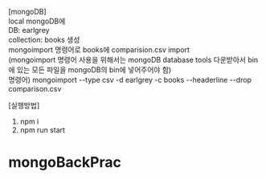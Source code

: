 [mongoDB] <br/>
local mongoDB에 <br/>
DB: earlgrey <br/>
collection: books 생성 <br/>
mongoimport 명령어로 books에 comparision.csv import <br/>
(mongoimport 명령어 사용을 위해서는 mongoDB database tools 다운받아서 bin에 있는 모든 파일을 mongoDB의 bin에 넣어주어야 함) <br/>
명령어) mongoimport --type csv -d earlgrey -c books --headerline --drop comparison.csv <br/>

[실행방법]
1. npm i
2. npm run start 

# mongoBackPrac
